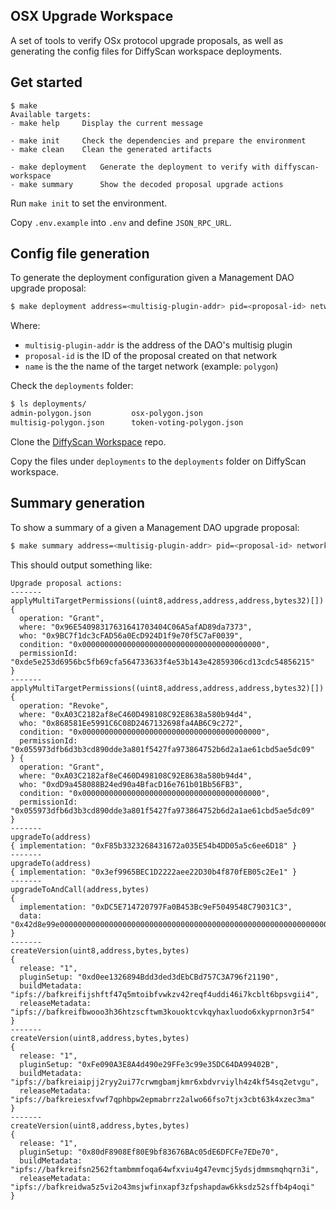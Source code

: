 OSX Upgrade Workspace
---

A set of tools to verify OSx protocol upgrade proposals, as well as generating the config files for DiffyScan workspace deployments.

## Get started

```
$ make
Available targets:
- make help     Display the current message

- make init    	Check the dependencies and prepare the environment
- make clean    Clean the generated artifacts

- make deployment   Generate the deployment to verify with diffyscan-workspace
- make summary      Show the decoded proposal upgrade actions
```


Run `make init` to set the environment.

Copy `.env.example` into `.env` and define `JSON_RPC_URL`.

## Config file generation

To generate the deployment configuration given a Management DAO upgrade proposal:

```sh
$ make deployment address=<multisig-plugin-addr> pid=<proposal-id> network=<name>
```

Where:
- `multisig-plugin-addr` is the address of the DAO's multisig plugin
- `proposal-id` is the ID of the proposal created on that network
- `name` is the the name of the target network (example: `polygon`)

Check the `deployments` folder:

```sh
$ ls deployments/
admin-polygon.json         osx-polygon.json
multisig-polygon.json      token-voting-polygon.json
```

Clone the [DiffyScan Workspace](https://github.com/aragon/diffyscan-workspace) repo.

Copy the files under `deployments` to the `deployments` folder on DiffyScan workspace.

## Summary generation

To show a summary of a given a Management DAO upgrade proposal:

```sh
$ make summary address=<multisig-plugin-addr> pid=<proposal-id> network=<name>
```

This should output something like:

```
Upgrade proposal actions:
-------
applyMultiTargetPermissions((uint8,address,address,address,bytes32)[])
{
  operation: "Grant",
  where: "0x96E54098317631641703404C06A5afAD89da7373",
  who: "0x9BC7f1dc3cFAD56a0EcD924D1f9e70f5C7aF0039",
  condition: "0x0000000000000000000000000000000000000000",
  permissionId: "0xde5e253d6956bc5fb69cfa564733633f4e53b143e42859306cd13cdc54856215"
}
-------
applyMultiTargetPermissions((uint8,address,address,address,bytes32)[])
{
  operation: "Revoke",
  where: "0xA03C2182af8eC460D498108C92E8638a580b94d4",
  who: "0x868581Ee5991C6C08D2467132698fa4AB6C9c272",
  condition: "0x0000000000000000000000000000000000000000",
  permissionId: "0x055973dfb6d3b3cd890dde3a801f5427fa973864752b6d2a1ae61cbd5ae5dc09"
} {
  operation: "Grant",
  where: "0xA03C2182af8eC460D498108C92E8638a580b94d4",
  who: "0xdD9a458088B24ed90a4BfacD16e761b01Bb56FB3",
  condition: "0x0000000000000000000000000000000000000000",
  permissionId: "0x055973dfb6d3b3cd890dde3a801f5427fa973864752b6d2a1ae61cbd5ae5dc09"
}
-------
upgradeTo(address)
{ implementation: "0xF85b3323268431672a035E54b4DD05a5c6ee6D18" }
-------
upgradeTo(address)
{ implementation: "0x3ef9965BEC1D2222aee22D30b4f870fEB05c2Ee1" }
-------
upgradeToAndCall(address,bytes)
{
  implementation: "0xDC5E714720797Fa0B453Bc9eF5049548C79031C3",
  data: "0x42d8e99e00000000000000000000000000000000000000000000000000000000000000010000000000000000000000000000000000000000000000000000000000000003000000000000000000000000000000000000000000000000000000000000000000000000000000000000000000000000000000000000000000000000000000800000000000000000000000000000000000000000000000000000000000000000"
}
-------
createVersion(uint8,address,bytes,bytes)
{
  release: "1",
  pluginSetup: "0xd0ee1326894Bdd3ded3dEbCBd757C3A796f21190",
  buildMetadata: "ipfs://bafkreifijshftf47q5mtoibfvwkzv42reqf4uddi46i7kcblt6bpsvgii4",
  releaseMetadata: "ipfs://bafkreifbwooo3h36htzscftwm3kouoktcvkqyhaxluodo6xkyprnon3r54"
}
-------
createVersion(uint8,address,bytes,bytes)
{
  release: "1",
  pluginSetup: "0xFe090A3E8A4d490e29FFe3c99e35DC64DA99402B",
  buildMetadata: "ipfs://bafkreiaipjj2ryy2ui77crwmgbamjkmr6xbdvrviylh4z4kf54sq2etvgu",
  releaseMetadata: "ipfs://bafkreiesxfvwf7qphbpw2epmabrrz2alwo66fso7tjx3cbt63k4xzec3ma"
}
-------
createVersion(uint8,address,bytes,bytes)
{
  release: "1",
  pluginSetup: "0x80dF8908Ef80E9bf83676BAc05dE6DFCFe7EDe70",
  buildMetadata: "ipfs://bafkreifsn2562ftambmmfoqa64wfxviu4g47evmcj5ydsjdmmsmqhqrn3i",
  releaseMetadata: "ipfs://bafkreidwa5z5vi2o43msjwfinxapf3zfpshapdaw6kksdz52sffb4p4oqi"
}

```
